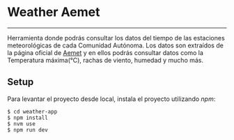# Weather Aemet
---

Herramienta donde podrás consultar los datos del tiempo de las estaciones meteorológicas de cada Comunidad Autónoma. Los datos son extraídos de la página oficial de [Aemet](https://www.aemet.es/) y en ellos podrás consultar datos como la Temperatura máxima(°C), rachas de viento, humedad y mucho más.

## Setup 

Para levantar el proyecto desde local, instala el proyecto utilizando _npm_:

```
$ cd weather-app
$ npm install
$ nvm use
$ npm run dev
```